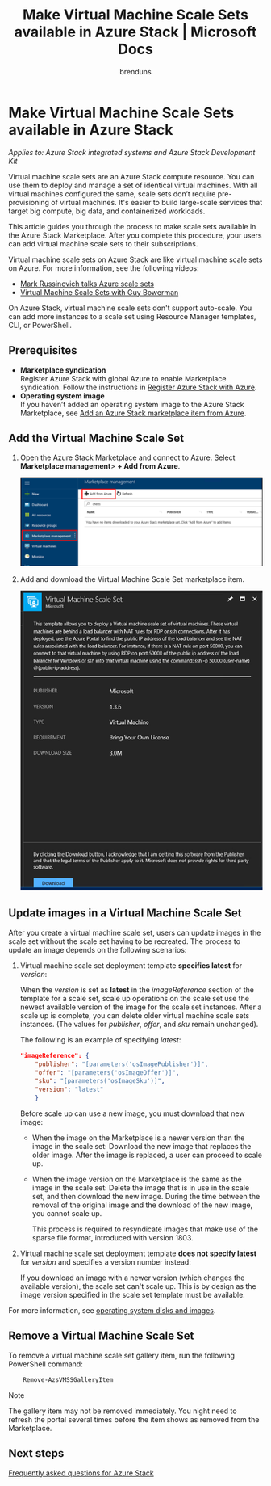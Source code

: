 ﻿---
title: 'Make Virtual Machine Scale Sets available in Azure Stack | Microsoft Docs'
description: Learn how a cloud operator can add Virtual Machine Scale Sets to the Azure Stack Marketplace
services: azure-stack
author: brenduns
manager: femila
editor: ''

ms.service: azure-stack
ms.topic: article
ms.date: 05/24/2018
ms.author: brenduns
ms.reviewer: kivenkat

---

# Make Virtual Machine Scale Sets available in Azure Stack

*Applies to: Azure Stack integrated systems and Azure Stack Development Kit*

Virtual machine scale sets are an Azure Stack compute resource. You can use them to deploy and manage a set of identical virtual machines. With all virtual machines configured the same, scale sets don’t require pre-provisioning of virtual machines. It's easier to build large-scale services that target big compute, big data, and containerized workloads.

This article guides you through the process to make scale sets available in the Azure Stack Marketplace. After you complete this procedure, your users can add virtual machine scale sets to their subscriptions.

Virtual machine scale sets on Azure Stack are like virtual machine scale sets on Azure. For more information, see the following videos:
* [Mark Russinovich talks Azure scale sets](https://channel9.msdn.com/Blogs/Regular-IT-Guy/Mark-Russinovich-Talks-Azure-Scale-Sets/)
* [Virtual Machine Scale Sets with Guy Bowerman](https://channel9.msdn.com/Shows/Cloud+Cover/Episode-191-Virtual-Machine-Scale-Sets-with-Guy-Bowerman)

On Azure Stack, virtual machine scale sets don't support auto-scale. You can add more instances to a scale set using Resource Manager templates, CLI, or PowerShell.

## Prerequisites

- **Marketplace syndication**  
    Register Azure Stack with global Azure to enable Marketplace syndication. Follow the instructions in [Register Azure Stack with Azure](azure-stack-registration.md).
- **Operating system image**  
    If you haven’t added an operating system image to the Azure Stack Marketplace, see [Add an Azure Stack marketplace item from Azure](asdk/asdk-marketplace-item.md).

## Add the Virtual Machine Scale Set

1. Open the Azure Stack Marketplace and connect to Azure. Select **Marketplace management**> **+ Add from Azure**.

    ![Marketplace management](media/azure-stack-compute-add-scalesets/image01.png)

2. Add and download the Virtual Machine Scale Set marketplace item.

    ![Virtual Machine Scale Set](media/azure-stack-compute-add-scalesets/image02.png)

## Update images in a Virtual Machine Scale Set

After you create a virtual machine scale set, users can update images in the scale set without the scale set having to be recreated. The process to update an image depends on the following scenarios:

1. Virtual machine scale set deployment template **specifies latest** for *version*:  

   When the *version* is set as **latest** in the *imageReference* section of the template for a scale set, scale up operations on the scale set use the newest available version of the image for the scale set instances. After a scale up is complete, you can delete older virtual machine scale sets instances.  (The values for *publisher*, *offer*, and *sku* remain unchanged). 

   The following is an example of specifying *latest*:  

    ```Json  
    "imageReference": {
        "publisher": "[parameters('osImagePublisher')]",
        "offer": "[parameters('osImageOffer')]",
        "sku": "[parameters('osImageSku')]",
        "version": "latest"
        }
    ```

   Before scale up can use a new image, you must download that new image:  

   - When the image on the Marketplace is a newer version than the image in the scale set: Download the new image that replaces the older image. After the image is replaced, a user can proceed to scale up. 

   - When the image version on the Marketplace is the same as the image in the scale set: Delete the image that is in use in the scale set, and then download the new image. During the time between the removal of the original image and the download of the new image, you cannot scale up. 
      
     This process is required  to resyndicate images that make use of the sparse file format, introduced with version 1803. 
 

2. Virtual machine scale set deployment template **does not specify latest** for *version* and specifies a version number instead:  

    If you download an image with a newer version (which changes the available version), the scale set can't scale up. This is by design as the image version specified in the scale set template must be available.  

For more information, see [operating system disks and images](.\user\azure-stack-compute-overview.md#operating-system-disks-and-images).  


## Remove a Virtual Machine Scale Set

To remove a virtual machine scale set gallery item, run the following PowerShell command:

```PowerShell  
    Remove-AzsVMSSGalleryItem
````

> [!NOTE]
> The gallery item may not be removed immediately. You night need to refresh the portal several times before the item shows as removed from the Marketplace.

## Next steps
[Frequently asked questions for Azure Stack](azure-stack-faq.md)